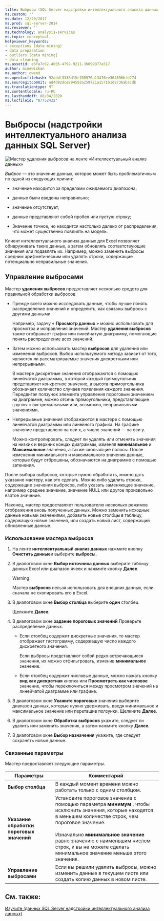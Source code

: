 ```yaml
---
title: Выбросы (SQL Server надстройки интеллектуального анализа данных) | Документация Майкрософт
ms.custom: ''
ms.date: 12/29/2017
ms.prod: sql-server-2014
ms.reviewer: ''
ms.technology: analysis-services
ms.topic: conceptual
helpviewer_keywords:
- exceptions [data mining]
- data preparation
- outliers [data mining]
- data cleaning
ms.assetid: e6fa7c62-4005-4792-9211-3b699377a517
author: minewiskan
ms.author: owend
ms.openlocfilehash: 92dddf3338d15e700576a13476ee364696bfd274
ms.sourcegitcommit: ad4d92dce894592a259721a1571b1d8736abacdb
ms.translationtype: MT
ms.contentlocale: ru-RU
ms.lasthandoff: 08/04/2020
ms.locfileid: "87752432"
---
```

# <a name="outliers-sql-server-data-mining-add-ins"></a>Выбросы (надстройки интеллектуального анализа данных SQL Server)
  ![Мастер удаления выбросов на ленте «Интеллектуальный анализ данных»](media/dmc-outliers.gif "Мастер удаления выбросов на ленте «Интеллектуальный анализ данных»")  
  
 *Выброс* — это значение данных, которое может быть проблематичным по одной из следующих причин:  
  
-   значение находится за пределами ожидаемого диапазона;  
  
-   данные были введены неправильно;  
  
-   значение отсутствует;  
  
-   данные представляют собой пробел или пустую строку;  
  
-   Значение точное, но находится настолько далеко от распределения, что может существенно повлиять на модель.  
  
 Клиент интеллектуального анализа данных для Excel позволяет обнаруживать такие данные, а затем обновлять соответствующие значения или подавлять их. Например, можно заменить выбросы средним арифметическим или удалять строки, содержащие потенциально неправильные значения.  
  
## <a name="handling-outliers"></a>Управление выбросами  
 Мастер **удаления выбросов** предоставляет несколько средств для правильной обработки выбросов:  
  
-   Прежде всего можно исследовать данные, чтобы лучше понять распределение значений и определить, как связаны выбросы с другими данными.  
  
     Например, задачу « **Просмотр данных** » можно использовать для просмотра и исправления значений. Мастер **удаления выбросов** также отображает график или линейчатую диаграмму, помогающие понять распределение всех значений.  
  
-   Затем можно использовать мастер **выбросов** для удаления или изменения выбросов. Выбор используемого метода зависит от того, являются ли рассматриваемые значения дискретными или непрерывными.  
  
     В мастере дискретные значения отображаются с помощью линейчатой диаграммы, в которой каждый прямоугольник представляет конкретное значение, а высота прямоугольника обозначает количество случаев появления каждого значения. Передвигая ползунок элемента управления пороговым значением на диаграмме, можно отсечь прямоугольники, представляющие группы с экстремальными или, возможно, неправильными значениями.  
  
-   Непрерывные значения отображаются в мастере с помощью линейчатой диаграммы или линейного графика. На графике значение представлено на оси x, а число значений — на оси y.  
  
     Можно контролировать, следует ли удалять или отменять значения на низких и верхних концах диаграммы, изменяя **минимальное** и **Максимальное** значения, а также скользящие полосы. После изменения минимального и максимального значения данные, которые будут отброшены, обозначаются на диаграмме с помощью затенения.  
  
 После выбора выбросов, которые нужно обработать, можно дать указание мастеру, как это сделать. Можно либо удалить строки, содержащие значения выбросов, либо указать заменяющее значение, например среднее значение, значение NULL или другое произвольно взятое значение.  
  
 Наконец, мастер предоставляет пользователю несколько режимов отображения вновь полученных данных. Можно заменить исходные данные новыми значениями, добавить новые столбцы в таблицу, содержащую новые значения, или создать новый лист, содержащий обновленные данные.  
  
### <a name="using-the-outlier-wizard"></a>Использование мастера выбросов  
  
1.  На ленте **интеллектуальный анализ данных** нажмите кнопку **Очистить данные**и выберите **выбросы**.  
  
2.  В диалоговом окне **Выбор источника данных** выберите таблицу данных Excel или диапазон ячеек и нажмите кнопку **Далее**.  
  
    > [!WARNING]  
    >  Мастер **выбросов** нельзя использовать для внешних данных, если сначала не скопировать его в Excel.  
  
3.  В диалоговом окне **Выбор столбца** выберите **один** столбец.  
  
     Щелкните **Далее**.  
  
4.  В диалоговом окне **задание пороговых значений** Проверьте распределение данных.  
  
    -   Если столбец содержит дискретные значения, то мастер отображает гистограмму, содержащую число каждого дискретного значения.  
  
         Если выбросы представляют собой редко встречающиеся значения, их можно отфильтровать, изменив **минимальное** значение.  
  
    -   Если столбец содержит числовые данные, можно нажать кнопку **вид как дискретная** кнопка или **Просмотреть как числовое** значение, чтобы переключиться между просмотром значений на линейчатой диаграмме или графике.  
  
5.  В диалоговом окне **Укажите пороговые** значения выберите диапазон данных, которые нужно удерживать, введя минимальное и максимальное значение или перетащив ползунки. Щелкните **Далее**.  
  
6.  В диалоговом окне **Обработка выбросов** укажите, следует ли удалить или заменить значения, а затем нажмите кнопку **Далее**.  
  
7.  В диалоговом окне **Выбор назначения** укажите, где следует сохранять новые данные.  
  
### <a name="related-options"></a>Связанные параметры  
 Мастер предоставляет следующие параметры.  
  
|**Параметры**|**Комментарий**|  
|-----------------|-----------------|  
|**Выбор столбца**|В каждый момент времени можно работать только с одним столбцом.|  
|**Указание обработки пороговых значений**|Установите пороговое значение с помощью параметра **минимум** , чтобы исключить значения, которые находятся в меньшем количестве строк, чем пороговое значение.<br /><br /> Изначально **минимальное значение** равно значению с наименьшим числом строк, и вы не можете сделать минимальное значение меньше этого значения.|  
|**Управление выбросами**|Если вы решили удалить выбросы, можно изменить данные в текущем листе или создать копию данных в новом листе.|  
  
## <a name="see-also"></a>См. также:  
 [Изучите &#40;данных SQL Server надстройки интеллектуального анализа данных&#41;](explore-data-sql-server-data-mining-add-ins.md)  
  
  
